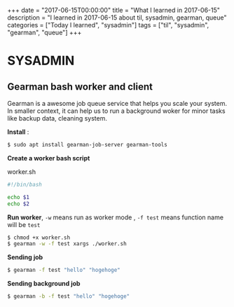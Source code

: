 +++
date = "2017-06-15T00:00:00"
title = "What I learned in 2017-06-15"
description = "I learned in 2017-06-15 about til, sysadmin, gearman, queue"
categories = ["Today I learned", "sysadmin"]
tags = ["til", "sysadmin", "gearman", "queue"]
+++


# SYSADMIN

## Gearman bash worker and client

Gearman is a awesome job queue service that helps you scale your system. In smaller context, it can help us to run a background woker for minor tasks like backup data, cleaning system.

**Install** :

```bash
$ sudo apt install gearman-job-server gearman-tools
```

**Create a worker bash script**

worker.sh

```bash
#!/bin/bash

echo $1
echo $2
```

**Run worker**, `-w` means run as worker mode , `-f test` means function name will be `test`

```bash
$ chmod +x worker.sh
$ gearman -w -f test xargs ./worker.sh
```

**Sending job**

```bash
$ gearman -f test "hello" "hogehoge"
```

**Sending background job**

```bash
$ gearman -b -f test "hello" "hogehoge"
```
